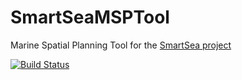 # SmartSeaMSPTool
Marine Spatial Planning Tool for the <a href="http://smartsea.fmi.fi/">SmartSea project</a>

[![Build Status](https://travis-ci.org/ajolma/SmartSeaMSPTool.svg?branch=master)](https://travis-ci.org/ajolma/SmartSeaMSPTool)
